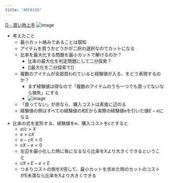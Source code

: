 ```yaml
---
title: "ARC031D"
---
```


[D - 買い物上手](https://atcoder.jp/contests/arc031/tasks/arc031_4)
![image](https://gyazo.com/50034b043205910e44c64d335da3c8bf/thumb/1000)

- 考えたこと
    - 最小カット絡みであることは既知
    - アイテムを買うかどうかが二択の選択なのでカットになる
    - 比率を最大化する問題を最小カットで解けるのか？
        - 比率の最大化を判定問題にして二分探索？
        - [[最大化を二分探索で]]
    - 複数のアイテムが全部買われていると経験値が入る、をどう表現するのか？
        - まず経験値は得なので「複数のアイテムのうち一つでも買ってないなら損失」にする
        - ![image](https://gyazo.com/490dc64aefcb2601e8db7a000c9a1e36/thumb/1000)
    - 「買ってない」が赤なら、購入コストは素直に辺のる
    - 経験値の側はすべての経験値の和Eから実際の経験値eを引いた値$E - e$になる
- 比率の式を変形する、経験値をe、購入コストをcとすると
    - $e/c > X$
    - $e > cX$
    - $e - cX > 0$
    - $cX - e < 0$
    - 左辺を最小化した時に負になるなら比率をXより大きくできるということ
    - $cX + E - e < E$
    - つまりコストの側をX倍して、最小カットを求めた時のカットのコストがE未満なら比率をXより大きくできる

